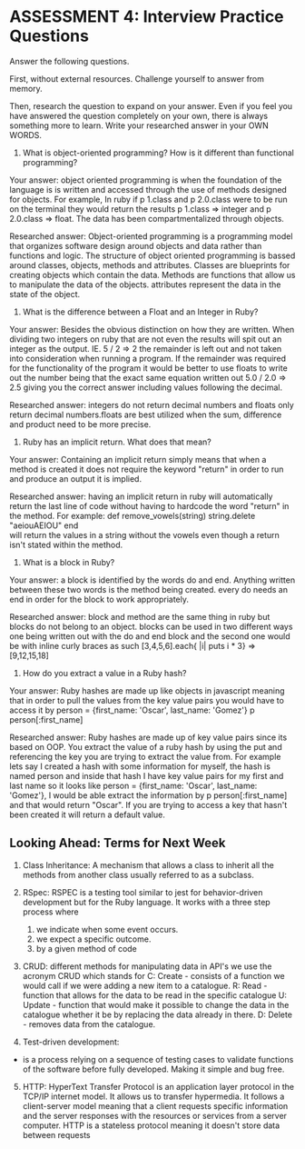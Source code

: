 # ASSESSMENT 4: Interview Practice Questions

Answer the following questions.

First, without external resources. Challenge yourself to answer from memory.

Then, research the question to expand on your answer. Even if you feel you have answered the question completely on your own, there is always something more to learn. Write your researched answer in your OWN WORDS.

1. What is object-oriented programming? How is it different than functional programming?

Your answer: object oriented programming is when the foundation of the language is is written and accessed through the use of methods designed for objects. For example, In ruby if p 1.class and p 2.0.class were to be run on the terminal they would return the results p 1.class => integer and  p 2.0.class => float. The data has been compartmentalized through objects. 

Researched answer: Object-oriented programming is a programming model that organizes software design around objects and data rather than functions and logic. The structure of object oriented programming is bassed around classes, objects, methods and attributes. Classes are blueprints for creating objects which contain the data. Methods are functions that allow us to manipulate the data of the objects. attributes represent the data in the state of the object. 

1. What is the difference between a Float and an Integer in Ruby?

Your answer: Besides the obvious distinction on how they are written. When dividing two integers on ruby that are not even the results will spit out an integer as the output. IE. 5 / 2 => 2 the remainder is left out and not taken into consideration when running a program. If the remainder was required for the functionality of the program it would be better to use floats to write out the number being that the exact same equation written out 5.0 / 2.0 => 2.5 giving you the correct answer including values following the decimal.  

Researched answer: integers do not return decimal numbers and floats only return decimal numbers.floats are best utilized when the sum, difference and product need to be more precise. 

1. Ruby has an implicit return. What does that mean?

Your answer: Containing an implicit return simply means that when a method is created it does not require the keyword "return" in order to run and produce an output it is implied. 

Researched answer: having an implicit return in ruby will automatically return the last line of code without having to hardcode the word "return" in the method. For example: 
        def remove_vowels(string)
            string.delete "aeiouAEIOU" 
        end   
will return the values in a string without the vowels even though a return isn't stated within the method. 

1. What is a block in Ruby?

Your answer: a block is identified by the words do and end. Anything written between these two words is the method being created. every do needs an end in order for the block to work appropriately. 

Researched answer: block and method are the same thing in ruby but blocks do not belong to an object. blocks can be used in two different ways one being written out with the do and end block  and the second one would be with inline curly braces as such [3,4,5,6].each{ |i| puts i * 3} => [9,12,15,18]

1. How do you extract a value in a Ruby hash?

Your answer: Ruby hashes are made up like objects in javascript meaning that in order to pull the values from the key value pairs you would have to access it by person = {first_name: 'Oscar', last_name: 'Gomez'} 
p person[:first_name] 

Researched answer: Ruby hashes are made up of key value pairs since its based on OOP. You extract the value of a ruby hash by using the put and referencing the key you are trying to extract the value from. For example lets say I created a hash with some information for myself, the hash is named person and inside that hash I have key value pairs for my first and last name so it looks like person = {first_name: 'Oscar', last_name: 'Gomez'}, I would be able extract the information by p person[:first_name] and that would return  "Oscar". If you are trying to access a key that hasn't been created it will return a default value.


## Looking Ahead: Terms for Next Week

1. Class Inheritance: A mechanism that allows a class to inherit all the methods from another class usually referred to as a subclass. 

2. RSpec: RSPEC is a testing tool similar to jest for behavior-driven development but for the Ruby language. It works with a three step process where 
    1. we indicate when some event occurs.
    2. we expect a specific outcome. 
    3. by a given method of code 
3. CRUD: different methods for manipulating data in API's we use the acronym CRUD which stands for 
C: Create - consists of a function we would call if we were adding a new item to a catalogue. 
R: Read - function that allows for the data to be read in the specific catalogue 
U: Update - function that would make it possible to change the data in the catalogue whether it be by replacing the data already in there. 
D: Delete - removes data from the catalogue.

4. Test-driven development:
-   is a process relying on a sequence of testing cases to validate functions of the software before fully developed. Making it simple and bug free. 

5. HTTP: HyperText Transfer Protocol is an application layer protocol in the TCP/IP internet model. It allows us to transfer hypermedia. It follows a client-server model meaning that a client requests specific information and the server responses with the resources or services from a server computer. HTTP is a stateless protocol meaning it doesn't store data between requests
